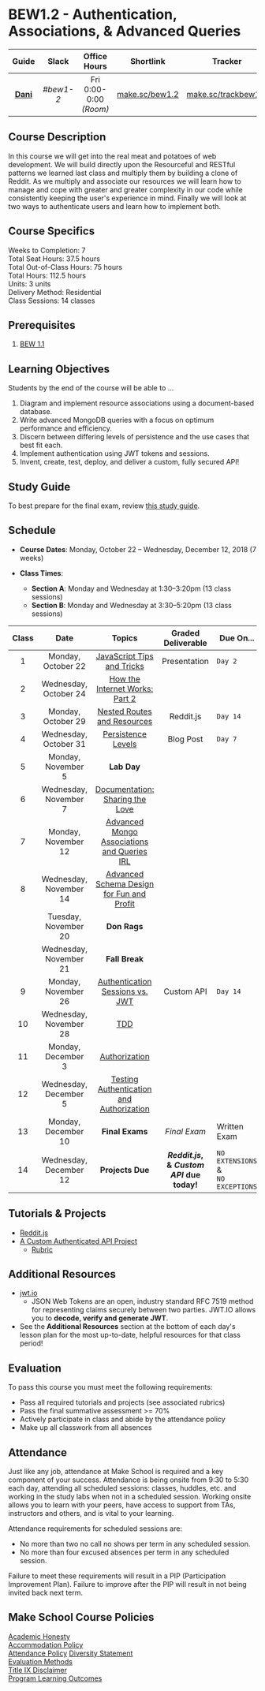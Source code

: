# BEW1.2 - Authentication, Associations, & Advanced Queries

| Guide | Slack | Office Hours | Shortlink | Tracker | Request 1-on-1 |
| :-: | :-: | :-: | :-: | :-: | :-: |
| [**Dani**](https://github.com/droxey) | _#bew1-2_ | Fri 0:00-0:00 _(Room)_ | [make.sc/bew1.2](https://make.sc/bew1.2) | [make.sc/trackbew1.2](https://make.sc/trackbew1.2) | [make.sc/codewithdani](https://make.sc/codewithdani) |

## Course Description

In this course we will get into the real meat and potatoes of web development. We will build directly upon the Resourceful and RESTful patterns we learned last class and multiply them by building a clone of Reddit. As we multiply and associate our resources we will learn how to manage and cope with greater and greater complexity in our code while consistently keeping the user's experience in mind. Finally we will look at two ways to authenticate users and learn how to implement both.

## Course Specifics

Weeks to Completion:  7 <br>
Total Seat Hours:  37.5 hours <br>
Total Out-of-Class Hours: 75 hours <br>
Total Hours: 112.5 hours <br>
Units:  3 units <br>
Delivery Method:  Residential <br>
Class Sessions:  14 classes

## Prerequisites

1. [BEW 1.1](http://make.sc/bew1-1)

## Learning Objectives

Students by the end of the course will be able to ...

1. Diagram and implement resource associations using a document-based database.
1. Write advanced MongoDB queries with a focus on optimum performance and efficiency.
1. Discern between differing levels of persistence and the use cases that best fit each.
1. Implement authentication using JWT tokens and sessions.
1. Invent, create, test, deploy, and deliver a custom, fully secured API!

## Study Guide

To best prepare for the final exam, review [this study guide](study-guide.md).

## Schedule

* **Course Dates**: Monday, October 22 – Wednesday, December 12, 2018 (7 weeks)

* **Class Times**:
  * **Section A**: Monday and Wednesday at 1:30–3:20pm (13 class sessions)
  * **Section B**: Monday and Wednesday at 3:30–5:20pm (13 class sessions)

| Class |          Date          |                 Topics                  |       Graded Deliverable     | Due On... |
|:-----:|:----------------------:|:---------------------------------------:|:----------------------------:|-----------|
|   1   |  Monday, October 22    | [JavaScript Tips and Tricks](01-JavaScript-Tricks/README.md) | Presentation | `Day 2` |
|   2   | Wednesday, October 24  | [How the Internet Works: Part 2](02-How-The-Internet-Works/README.md) |||
|   3   |  Monday, October 29    | [Nested Routes and Resources](03-Nested-Routes-and-Resources/README.md) | Reddit.js | `Day 14` |
|   4   | Wednesday, October 31  | [Persistence Levels](04-Persistence-Levels/README.md) | Blog Post | `Day 7` |
|   5   |  Monday, November 5    | **Lab Day** |||
|   6   | Wednesday, November 7  | [Documentation: Sharing the Love](05-Docsify/README.md) |||
|   7   |  Monday, November 12 |  [Advanced Mongo Associations and Queries IRL](06-Advanced-MongoDB-IRL/README.md)|||
|   8   | Wednesday, November 14 | [Advanced Schema Design for Fun and Profit](07-Advanced-Schema-Design/README.md) |||
|       |  Tuesday, November 20 | **Don Rags** |||
|       | Wednesday, November 21 | **Fall Break** |||
|  9    |  Monday, November 26    | [Authentication Sessions vs. JWT](08-Authentication-Sessions-vs-JWT/README.md) | Custom API | `Day 14` |
|  10   | Wednesday, November 28    | [TDD](09-TDD/README.md) |||
|  11   |  Monday, December 3    | [Authorization](10-Authorization/README.md) |||
|  12   | Wednesday, December 5   | [Testing Authentication and Authorization](11-Testing-Authentication-and-Authorization/README.md) |||
|  13   | Monday, December 10   |  **Final Exams**  | _Final Exam_ | Written Exam |
|  14   | Wednesday, December 12 | **Projects Due** | **_Reddit.js_, <br>& _Custom API_ due today!**| `NO EXTENSIONS` & <br>`NO EXCEPTIONS` |

## Tutorials & Projects

* [Reddit.js](https://www.makeschool.com/academy/track/reddit-clone-in-node-js)
* [A Custom Authenticated API Project](Projects/02-Custom-API-Project.md)
  * [Rubric](Projects/Rubrics/02-Custom-API-Project.md)

## Additional Resources

* [jwt.io](https://jwt.io)
  * JSON Web Tokens are an open, industry standard RFC 7519 method for representing claims securely between two parties. JWT.IO allows you to **decode, verify and generate JWT**.
* See the **Additional Resources** section at the bottom of each day's lesson plan for the most up-to-date, helpful resources for that class period!

## Evaluation

To pass this course you must meet the following requirements:

* Pass all required tutorials and projects (see associated rubrics)
* Pass the final summative assessment >= 70%
* Actively participate in class and abide by the attendance policy
* Make up all classwork from all absences

## Attendance

 Just like any job, attendance at Make School is required and a key component of your success. Attendance is being onsite from 9:30 to 5:30 each day, attending all scheduled sessions: classes, huddles, etc. and working in the study labs when not in a scheduled session. Working onsite allows you to learn with your peers, have access to support from TAs, instructors and others, and is vital to your learning.

Attendance requirements for scheduled sessions are:

* No more than two no call no shows per term in any scheduled session.
* No more than four excused absences per term in any scheduled session.

Failure to meet these requirements will result in a PIP (Participation Improvement Plan).  Failure to improve after the PIP will result in not being invited back next term.

## Make School Course Policies

[Academic Honesty](https://github.com/Product-College-Courses/Common-Syllabus-Sections/blob/master/Academic-Honesty-and-Plagiarism.md)<br>
[Accommodation Policy](https://github.com/Product-College-Courses/Common-Syllabus-Sections/blob/master/Accommodation-Policy.md)<br>
[Attendance Policy]()
[Diversity Statement](https://github.com/Product-College-Courses/Common-Syllabus-Sections/blob/master/Diversity-Statement.md)<br>
[Evaluation Methods](https://github.com/Product-College-Courses/Common-Syllabus-Sections/blob/master/Evaluation-Methods.md)
<br>
[Title IX Disclaimer](https://github.com/Product-College-Courses/Common-Syllabus-Sections/blob/master/Evaluations-Title-X-Disclaimer.md)<br>
[Program Learning Outcomes](https://github.com/Product-College-Courses/Common-Syllabus-Sections/blob/master/Program-Learning-Outcomes.md)
